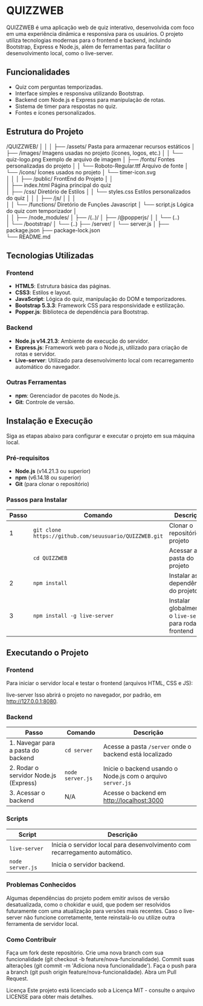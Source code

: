 # QUIZZWEB

QUIZZWEB é uma aplicação web de quiz interativo, desenvolvida com foco em uma experiência dinâmica e responsiva para os usuários. O projeto utiliza tecnologias modernas para o frontend e backend, incluindo Bootstrap, Express e Node.js, além de ferramentas para facilitar o desenvolvimento local, como o live-server.

## Funcionalidades

- Quiz com perguntas temporizadas.
- Interface simples e responsiva utilizando Bootstrap.
- Backend com Node.js e Express para manipulação de rotas.
- Sistema de timer para respostas no quiz.
- Fontes e ícones personalizados.

## Estrutura do Projeto

/QUIZZWEB/
│
│
│
├── /assets/                 		Pasta para armazenar recursos estáticos
│   ├── /images/             		Imagens usadas no projeto (ícones, logos, etc.)
│   │   └── quiz-logo.png    		Exemplo de arquivo de imagem
│   ├── /fonts/              		Fontes personalizadas do projeto
│   │   └── Roboto-Regular.ttf  	Arquivo de fonte
│   └── /icons/             		Ícones usados no projeto
│       └── timer-icon.svg  
│
│
│ 
├── /public/        			FrontEnd do Projeto
│   │    
│   ├── index.html    	 		Página principal do quiz        
│   ├── /css/            		Diretório de Estilos
│   │   └── styles.css   		Estilos personalizados do quiz
│   │
│   ├── /js/
│   │   │    
│   │   └── /functions/       		Diretório de Funções Javascript
│   └── script.js             		Lógica do quiz com temporizador
│       
│
│
├── /node_modules/
│   ├── /(..)/
│   ├── /@popperjs/
│   │   └── (..)  
│   └── /bootstrap/
│       └── (..)
├── /server/
│   └── server.js
│
├── package.json 
├── package-lock.json             
└── README.md               




## Tecnologias Utilizadas

### Frontend

- **HTML5**: Estrutura básica das páginas.
- **CSS3**: Estilos e layout.
- **JavaScript**: Lógica do quiz, manipulação do DOM e temporizadores.
- **Bootstrap 5.3.3**: Framework CSS para responsividade e estilização.
- **Popper.js**: Biblioteca de dependência para Bootstrap.

### Backend

- **Node.js v14.21.3**: Ambiente de execução do servidor.
- **Express.js**: Framework web para o Node.js, utilizado para criação de rotas e servidor.
- **Live-server**: Utilizado para desenvolvimento local com recarregamento automático do navegador.

### Outras Ferramentas

- **npm**: Gerenciador de pacotes do Node.js.
- **Git**: Controle de versão.

## Instalação e Execução

Siga as etapas abaixo para configurar e executar o projeto em sua máquina local.

### Pré-requisitos

- **Node.js** (v14.21.3 ou superior)
- **npm** (v6.14.18 ou superior)
- **Git** (para clonar o repositório)

### Passos para Instalar

| Passo | Comando                                                       | Descrição                                           |
|------ |---------------------------------------------------------------|---------------------------------------------------|
| 1     | `git clone https://github.com/seuusuario/QUIZZWEB.git`         | Clonar o repositório do projeto                   |
|       | `cd QUIZZWEB`                                                  | Acessar a pasta do projeto                        |
| 2     | `npm install`                                                  | Instalar as dependências do projeto               |
| 3     | `npm install -g live-server`                                   | Instalar globalmente o `live-server` para rodar o frontend |


## Executando o Projeto

### Frontend
Para iniciar o servidor local e testar o frontend (arquivos HTML, CSS e JS):

live-server
Isso abrirá o projeto no navegador, por padrão, em http://127.0.0.1:8080.

### Backend

| Passo                                | Comando            | Descrição                                                |
|--------------------------------------|--------------------|----------------------------------------------------------|
| 1. Navegar para a pasta do backend    | `cd server`        | Acesse a pasta `/server` onde o backend está localizado   |
| 2. Rodar o servidor Node.js (Express) | `node server.js`   | Inicie o backend usando o Node.js com o arquivo `server.js`|
| 3. Acessar o backend                 | N/A                | Acesse o backend em [http://localhost:3000](http://localhost:3000) |


### Scripts

| Script            | Descrição                                                              |
|-------------------|------------------------------------------------------------------------|
| `live-server`      | Inicia o servidor local para desenvolvimento com recarregamento automático. |
| `node server.js`   | Inicia o servidor backend.                                             |


### Problemas Conhecidos
Algumas dependências do projeto podem emitir avisos de versão desatualizada, como o chokidar e uuid, que podem 
ser resolvidos futuramente com uma atualização para versões mais recentes.
Caso o live-server não funcione corretamente, tente reinstalá-lo ou utilize outra ferramenta de servidor local.

### Como Contribuir
Faça um fork deste repositório.
Crie uma nova branch com sua funcionalidade (git checkout -b feature/nova-funcionalidade).
Commit suas alterações (git commit -m 'Adiciona nova funcionalidade').
Faça o push para a branch (git push origin feature/nova-funcionalidade).
Abra um Pull Request.

Licença
Este projeto está licenciado sob a Licença MIT - consulte o arquivo LICENSE para obter mais detalhes.

